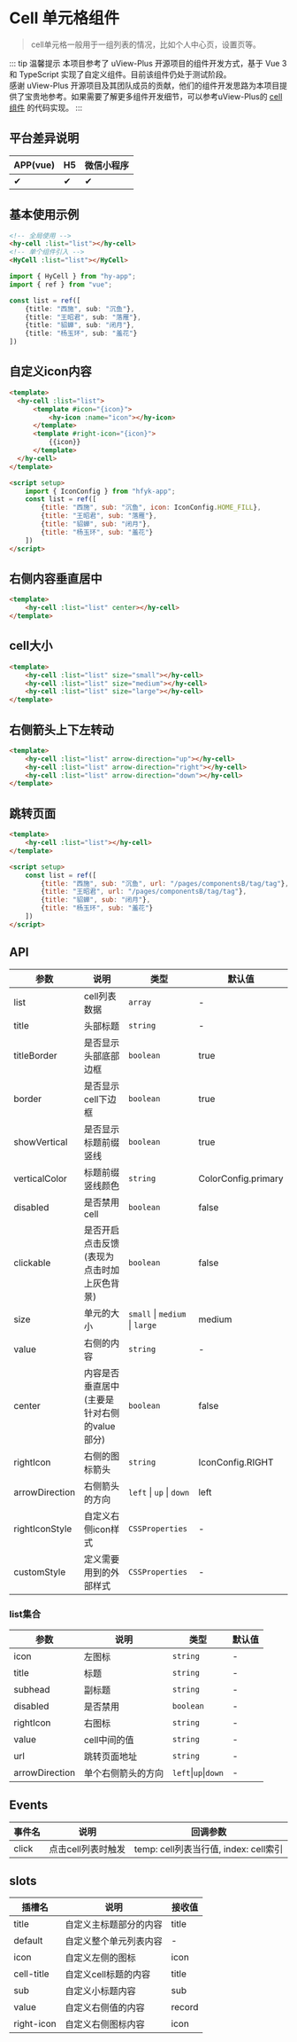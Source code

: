 # Cell 单元格组件
> cell单元格一般用于一组列表的情况，比如个人中心页，设置页等。

::: tip 温馨提示
本项目参考了 uView-Plus 开源项目的组件开发方式，基于 Vue 3 和 TypeScript 实现了自定义组件。目前该组件仍处于测试阶段。<br>
感谢 uView-Plus 开源项目及其团队成员的贡献，他们的组件开发思路为本项目提供了宝贵地参考。如果需要了解更多组件开发细节，可以参考uView-Plus的 [cell组件](https://uiadmin.net/uview-plus/components/cell.html) 的代码实现。
:::

## 平台差异说明

| APP(vue) | H5 | 微信小程序 |
|----------|----|-------|
| ✔        | ✔  | ✔     |

## 基本使用示例

```html
<!-- 全局使用 -->
<hy-cell :list="list"></hy-cell>
<!-- 单个组件引入 -->
<HyCell :list="list"></HyCell>
```
```ts
import { HyCell } from "hy-app";
import { ref } from "vue";

const list = ref([
    {title: "西施", sub: "沉鱼"},
    {title: "王昭君", sub: "落雁"},
    {title: "貂蝉", sub: "闭月"},
    {title: "杨玉环", sub: "羞花"}
])
```

## 自定义icon内容
```html
<template>
  <hy-cell :list="list">
      <template #icon="{icon}">
          <hy-icon :name="icon"></hy-icon>
      </template>
      <template #right-icon="{icon}">
          {{icon}}
      </template>
  </hy-cell>
</template>

<script setup>
    import { IconConfig } from "hfyk-app";
    const list = ref([
        {title: "西施", sub: "沉鱼", icon: IconConfig.HOME_FILL},
        {title: "王昭君", sub: "落雁"},
        {title: "貂蝉", sub: "闭月"},
        {title: "杨玉环", sub: "羞花"}
    ])
</script>
```

## 右侧内容垂直居中
```html
<template>
    <hy-cell :list="list" center></hy-cell>
</template>
```

## cell大小
```html
<template>
    <hy-cell :list="list" size="small"></hy-cell>
    <hy-cell :list="list" size="medium"></hy-cell>
    <hy-cell :list="list" size="large"></hy-cell>
</template>
```

## 右侧箭头上下左转动
```html
<template>
    <hy-cell :list="list" arrow-direction="up"></hy-cell>
    <hy-cell :list="list" arrow-direction="right"></hy-cell>
    <hy-cell :list="list" arrow-direction="down"></hy-cell>
</template>
```

## 跳转页面
```html
<template>
    <hy-cell :list="list"></hy-cell>
</template>

<script setup>
    const list = ref([
        {title: "西施", sub: "沉鱼", url: "/pages/componentsB/tag/tag"},
        {title: "王昭君", url: "/pages/componentsB/tag/tag"},
        {title: "貂蝉", sub: "闭月"},
        {title: "杨玉环", sub: "羞花"}
    ])
</script>
```

## API

| 参数             | 说明                        | 类型                             | 默认值                 |
|----------------|---------------------------|--------------------------------|---------------------|
| list           | cell列表数据                  | `array`                        | -                   |
| title          | 头部标题                      | `string`                       | -                   |
| titleBorder    | 是否显示头部底部边框                | `boolean`                      | true                |
| border         | 是否显示cell下边框               | `boolean`                      | true                |
| showVertical   | 是否显示标题前缀竖线                | `boolean`                      | true                |
| verticalColor  | 标题前缀竖线颜色                  | `string`                       | ColorConfig.primary |
| disabled       | 是否禁用cell                  | `boolean`                      | false               |
| clickable      | 是否开启点击反馈(表现为点击时加上灰色背景)    | `boolean`                      | false               |
| size           | 单元的大小                     | `small` \| `medium` \| `large` | medium              |
| value          | 右侧的内容                     | `string`                       | -                   |
| center         | 内容是否垂直居中(主要是针对右侧的value部分) | `boolean`                      | false               |
| rightIcon      | 右侧的图标箭头                   | `string`                       | IconConfig.RIGHT    |
| arrowDirection | 右侧箭头的方向                   | `left` \| `up` \| `down`       | left                |
| rightIconStyle | 自定义右侧icon样式               | `CSSProperties`                | -                   |
| customStyle    | 定义需要用到的外部样式               | `CSSProperties`                | -                   |

### list集合

| 参数             | 说明        | 类型                   | 默认值 |
|----------------|-----------|----------------------|-----|
| icon           | 左图标       | `string`             | -   |
| title          | 标题        | `string`             | -   |
| subhead        | 副标题       | `string`             | -   |
| disabled       | 是否禁用      | `boolean`            | -   |
| rightIcon      | 右图标       | `string`             | -   |
| value          | cell中间的值  | `string`             | -   |
| url            | 跳转页面地址    | `string`             | -   |
| arrowDirection | 单个右侧箭头的方向 | `left`\|`up`\|`down` | -   |

## Events

| 事件名   | 说明          | 回调参数                           |
|-------|-------------|--------------------------------|
| click | 点击cell列表时触发 | temp: cell列表当行值, index: cell索引 |


## slots

| 插槽名        | 说明           | 接收值    |
|------------|--------------|--------|
| title      | 自定义主标题部分的内容  | title  |
| default    | 自定义整个单元列表内容  | -      |
| icon       | 自定义左侧的图标     | icon   |
| cell-title | 自定义cell标题的内容 | title  |
| sub        | 自定义小标题内容     | sub    |
| value      | 自定义右侧值的内容    | record |
| right-icon | 自定义右侧图标内容    | icon   |
